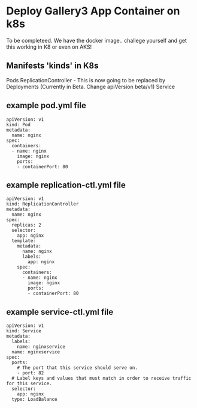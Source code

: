 # Deploy Gallery3 App Container on k8s

To be completeed. We have the docker image.. challege yourself and get this working in K8 or even on AKS!

## Manifests 'kinds' in K8s
Pods
ReplicationController - This is now going to be replaced by Deployments (Currently in Beta. Change apiVersion beta/v1)
Service

## example pod.yml file
```
apiVersion: v1
kind: Pod
metadata:
  name: nginx
spec:
  containers:
  - name: nginx
    image: nginx
    ports:
    - containerPort: 80
```

## example replication-ctl.yml file
```
apiVersion: v1
kind: ReplicationController
metadata:
  name: nginx
spec:
  replicas: 2
  selector:
    app: nginx
  template:
    metadata:
      name: nginx
      labels:
        app: nginx
    spec:
      containers:
      - name: nginx
        image: nginx
        ports:
        - containerPort: 80
```

## example service-ctl.yml file
```
apiVersion: v1
kind: Service
metadata:
  labels:
    name: nginxservice
  name: nginxservice
spec:
  ports:
    # The port that this service should serve on.
    - port: 82
  # Label keys and values that must match in order to receive traffic for this service.
  selector:
    app: nginx
  type: LoadBalance
```

